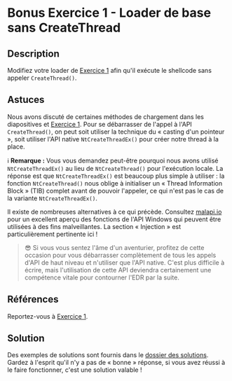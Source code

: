 # Bonus Exercice 1 - Loader de base sans CreateThread

## Description

Modifiez votre loader de [Exercice 1](../Exercice%201%20-%20Basic%20Shellcode%20Loader/) afin qu'il exécute le shellcode sans appeler `CreateThread()`.

## Astuces

Nous avons discuté de certaines méthodes de chargement dans les diapositives et [Exercice 1](../BONUS%20Exercice%201%20-%20Basic%20Loader%20Without%20CreateThread/). Pour se débarrasser de l'appel à l'API `CreateThread()`, on peut soit utiliser la technique du « casting d'un pointeur », soit utiliser l'API native `NtCreateThreadEx()` pour créer notre thread à la place.

ℹ **Remarque :** Vous vous demandez peut-être pourquoi nous avons utilisé `NtCreateThreadEx()` au lieu de `NtCreateThread()` pour l'exécution locale. La réponse est que `NtCreateThreadEx()` est beaucoup plus simple à utiliser : la fonction `NtCreateThread()` nous oblige à initialiser un « Thread Information Block » (TIB) complet avant de pouvoir l'appeler, ce qui n'est pas le cas de la variante `NtCreateThreadEx()`.

Il existe de nombreuses alternatives à ce qui précède. Consultez [malapi.io](https://malapi.io/) pour un excellent aperçu des fonctions de l'API Windows qui peuvent être utilisées à des fins malveillantes. La section « Injection » est particulièrement pertinente ici !

> 😎 Si vous vous sentez l'âme d'un aventurier, profitez de cette occasion pour vous débarrasser complètement de tous les appels d'API de haut niveau et n'utiliser que l'API native. C'est plus difficile à écrire, mais l'utilisation de cette API deviendra certainement une compétence vitale pour contourner l'EDR par la suite.

## Références

Reportez-vous à [Exercice 1](../BONUS%20Exercice%201%20-%20Basic%20Loader%20Without%20CreateThread/).

## Solution

Des exemples de solutions sont fournis dans le [dossier des solutions](solutions/). Gardez à l'esprit qu'il n'y a pas de « bonne » réponse, si vous avez réussi à le faire fonctionner, c'est une solution valable ! 

